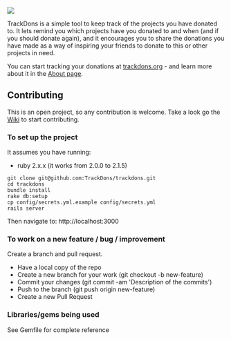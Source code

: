 ![](https://travis-ci.org/TrackDons/trackdons.svg)

TrackDons is a simple tool to keep track of the projects you have donated to. It lets remind you which projects
have you donated to and when (and if you should donate again), and it encourages you to share the donations
you have made as a way of inspiring your friends to donate to this or other projects in need.

You can start tracking your donations at [trackdons.org](http://www.trackdons.org) - and learn more about it in the [About page](http://trackdons.org/en/about).

## Contributing

This is an open project, so any contribution is welcome. Take a look go the [Wiki](https://github.com/TrackDons/trackdons/wiki) to start contributing.

### To set up the project

It assumes you have running:

* ruby 2.x.x (it works from 2.0.0 to 2.1.5)

```
git clone git@github.com:TrackDons/trackdons.git
cd trackdons
bundle install
rake db:setup
cp config/secrets.yml.example config/secrets.yml
rails server
```

Then navigate to: http://localhost:3000


### To work on a new feature / bug / improvement

Create a branch and pull request.

* Have a local copy of the repo
* Create a new branch for your work (git checkout -b new-feature)
* Commit your changes (git commit -am 'Description of the commits')
* Push to the branch (git push origin new-feature)
* Create a new Pull Request


### Libraries/gems being used 

See Gemfile for complete reference
